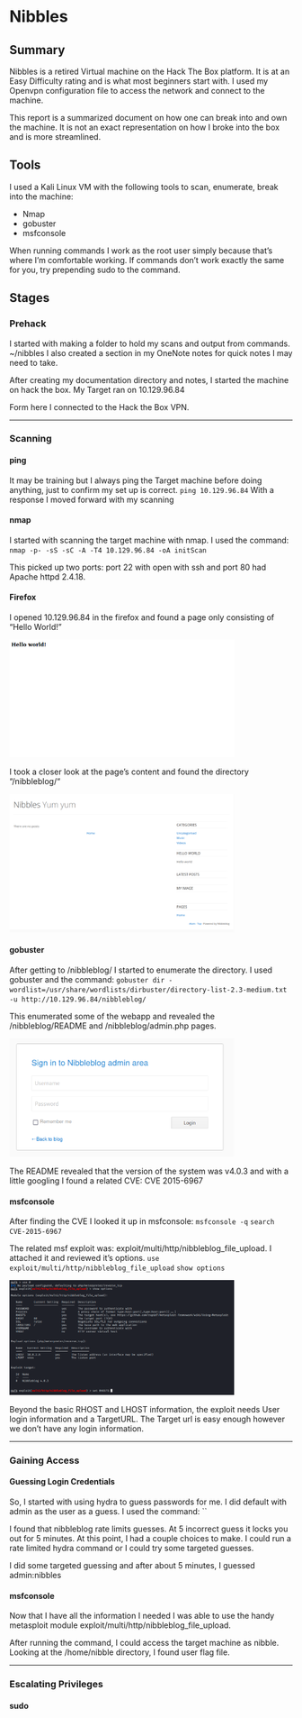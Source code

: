 # Nibbles
## Summary
Nibbles is a retired Virtual machine on the Hack The Box platform. It is at an Easy Difficulty rating and is what most beginners start with. I used my Openvpn configuration file to access the network and connect to the machine. 

This report is a summarized document on how one can break into and own the machine. It is not an exact representation on how I broke into the box and is more streamlined.

## Tools
I used a Kali Linux VM with the following tools to scan, enumerate, break into the machine:
* Nmap
* gobuster
* msfconsole

When running commands I work as the root user simply because that’s where I’m comfortable working. If commands don’t work exactly the same for you, try prepending sudo to the command.

## Stages
### Prehack
I started with making a folder to hold my scans and output from commands. ~/nibbles I also created a section in my OneNote notes for quick notes I may need to take. 

After creating my documentation directory and notes, I started the machine on hack the box. My Target ran on 10.129.96.84

Form here I connected to the Hack the Box VPN.

***

### Scanning
#### ping
It may be training but I always ping the Target machine before doing anything, just to confirm my set up is correct.
`ping 10.129.96.84`
With a response I moved forward with my scanning

#### nmap
I started with scanning the target machine with nmap. I used the command:
`nmap -p- -sS -sC -A -T4 10.129.96.84 -oA initScan`

This picked up two ports: port 22 with open with ssh and port 80 had Apache httpd 2.4.18.

#### Firefox
I opened 10.129.96.84 in the firefox and found a page only consisting of “Hello World!”

<img src="images/hello_world_page.png" alt="hello world page" width="400px"/>

I took a closer look at the page’s content and found the directory “/nibbleblog/“

<img src="images/nibbleblog_page.png" alt="nibbleblog main page" width="400px"/>

#### gobuster
After getting to /nibbleblog/ I started to enumerate the directory. I used gobuster and the command:
`gobuster dir -wordlist=/usr/share/wordlists/dirbuster/directory-list-2.3-medium.txt -u http://10.129.96.84/nibbleblog/`

This enumerated some of the webapp and revealed the /nibbleblog/README and /nibbleblog/admin.php pages.

<img src="images/nibbleblog_admin.png" alt="nibbleblog admin page" width="400px"/>

The README revealed that the version of the system was v4.0.3 and with a little googling I found a related CVE: CVE 2015-6967

#### msfconsole
After finding the CVE I looked it up in msfconsole:
`msfconsole -q`
`search CVE-2015-6967`

The related msf exploit was: exploit/multi/http/nibbleblog_file_upload. I attached it and reviewed it’s options.
`use exploit/multi/http/nibbleblog_file_upload`
`show options`

<img src="images/msfconsole.png" alt="msfconsole options output" width="400px"/>

Beyond the basic RHOST and LHOST information, the exploit needs User login information and a TargetURL. The Target url is easy enough however we don’t have any login information.

***

### Gaining Access
#### Guessing Login Credentials
So, I started with using hydra to guess passwords for me. I did default with admin as the user as a guess. I used the command: ``

I found that nibbleblog rate limits guesses. At 5 incorrect guess it locks you out for 5 minutes. At this point, I had a couple choices to make. I could run a rate limited hydra command or I could try some targeted guesses.

I did some targeted guessing and after about 5 minutes, I guessed admin:nibbles

#### msfconsole

Now that I have all the information I needed I was able to use the handy metasploit module exploit/multi/http/nibbleblog_file_upload.

After running the command, I could access the target machine as nibble. Looking at the /home/nibble directory, I found user flag file.

***

### Escalating Privileges
#### sudo




